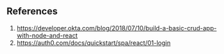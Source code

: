 References
----------

1. https://developer.okta.com/blog/2018/07/10/build-a-basic-crud-app-with-node-and-react
2. https://auth0.com/docs/quickstart/spa/react/01-login
